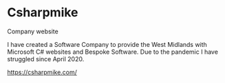 # Csharpmike
Company website

I have created a Software Company to provide the West Midlands with Microsoft C# websites and Bespoke Software. Due to the pandemic I have struggled since April 2020. 

https://csharpmike.com/ 
